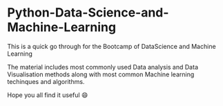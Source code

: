 # Python-Data-Science-and-Machine-Learning

This is a quick go through for the Bootcamp of DataScience and Machine Learning

The material includes most commonly used Data analysis and Data Visualisation
methods along with most common Machine learning techinques and algorithms.


Hope you all find it useful :smile:
